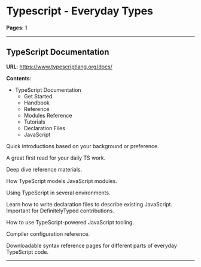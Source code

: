 # Typescript - Everyday Types

**Pages**: 1

---

## TypeScript Documentation

**URL**: https://www.typescriptlang.org/docs/

**Contents**:
- TypeScript Documentation
    - Get Started
    - Handbook
    - Reference
    - Modules Reference
    - Tutorials
    - Declaration Files
    - JavaScript

Quick introductions based on your background or preference.

A great first read for your daily TS work.

Deep dive reference materials.

How TypeScript models JavaScript modules.

Using TypeScript in several environments.

Learn how to write declaration files to describe existing JavaScript. Important for DefinitelyTyped contributions.

How to use TypeScript-powered JavaScript tooling.

Compiler configuration reference.

Downloadable syntax reference pages for different parts of everyday TypeScript code.

---
